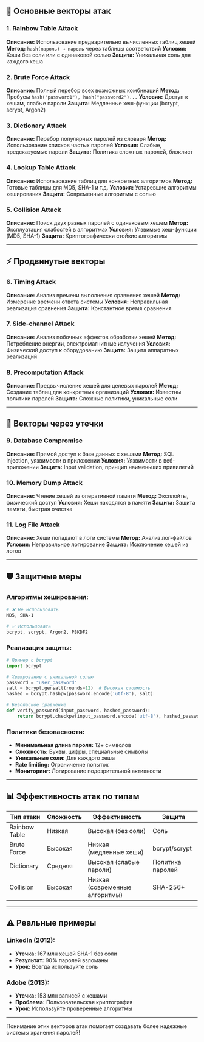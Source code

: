## 🎯 **Основные векторы атак**

### **1. Rainbow Table Attack**
**Описание:** Использование предварительно вычисленных таблиц хешей
**Метод:** `hash(пароль) → пароль` через таблицы соответствий
**Условия:** Хэши без соли или с одинаковой солью
**Защита:** Уникальная соль для каждого хеша

### **2. Brute Force Attack**
**Описание:** Полный перебор всех возможных комбинаций
**Метод:** Пробуем `hash("password1"), hash("password2")...`
**Условия:** Доступ к хешам, слабые пароли
**Защита:** Медленные хеш-функции (bcrypt, scrypt, Argon2)

### **3. Dictionary Attack**
**Описание:** Перебор популярных паролей из словаря
**Метод:** Использование списков частых паролей
**Условия:** Слабые, предсказуемые пароли
**Защита:** Политика сложных паролей, блэклист

### **4. Lookup Table Attack**
**Описание:** Использование таблиц для конкретных алгоритмов
**Метод:** Готовые таблицы для MD5, SHA-1 и т.д.
**Условия:** Устаревшие алгоритмы хеширования
**Защита:** Современные алгоритмы с солью

### **5. Collision Attack**
**Описание:** Поиск двух разных паролей с одинаковым хешем
**Метод:** Эксплуатация слабостей в алгоритмах
**Условия:** Уязвимые хеш-функции (MD5, SHA-1)
**Защита:** Криптографически стойкие алгоритмы

---

## ⚡ **Продвинутые векторы**

### **6. Timing Attack**
**Описание:** Анализ времени выполнения сравнения хешей
**Метод:** Измерение времени ответа системы
**Условия:** Неправильная реализация сравнения
**Защита:** Константное время сравнения

### **7. Side-channel Attack**
**Описание:** Анализ побочных эффектов обработки хешей
**Метод:** Потребление энергии, электромагнитные излучения
**Условия:** Физический доступ к оборудованию
**Защита:** Защита аппаратных реализаций

### **8. Precomputation Attack**
**Описание:** Предвычисление хешей для целевых паролей
**Метод:** Создание таблиц для конкретных организаций
**Условия:** Известны политики паролей
**Защита:** Сложные политики, уникальные соли

---

## 🎯 **Векторы через утечки**

### **9. Database Compromise**
**Описание:** Прямой доступ к базе данных с хешами
**Метод:** SQL Injection, уязвимости в приложении
**Условия:** Уязвимости в веб-приложении
**Защита:** Input validation, принцип наименьших привилегий

### **10. Memory Dump Attack**
**Описание:** Чтение хешей из оперативной памяти
**Метод:** Эксплойты, физический доступ
**Условия:** Хеши находятся в памяти
**Защита:** Защита памяти, быстрая очистка

### **11. Log File Attack**
**Описание:** Хеши попадают в логи системы
**Метод:** Анализ лог-файлов
**Условия:** Неправильное логирование
**Защита:** Исключение хешей из логов

---

## 🛡️ **Защитные меры**

### **Алгоритмы хеширования:**
```bash
# ❌ Не использовать
MD5, SHA-1

# ✅ Использовать
bcrypt, scrypt, Argon2, PBKDF2
```

### **Реализация защиты:**
```python
# Пример с bcrypt
import bcrypt

# Хеширование с уникальной солью
password = "user_password"
salt = bcrypt.gensalt(rounds=12)  # Высокая стоимость
hashed = bcrypt.hashpw(password.encode('utf-8'), salt)

# Безопасное сравнение
def verify_password(input_password, hashed_password):
    return bcrypt.checkpw(input_password.encode('utf-8'), hashed_password)
```

### **Политики безопасности:**
- **Минимальная длина пароля:** 12+ символов
- **Сложность:** Буквы, цифры, специальные символы
- **Уникальные соли:** Для каждого хеша
- **Rate limiting:** Ограничение попыток
- **Мониторинг:** Логирование подозрительной активности

---

## 📊 **Эффективность атак по типам**

| Тип атаки | Сложность | Эффективность | Защита |
|-----------|-----------|---------------|---------|
| Rainbow Table | Низкая | Высокая (без соли) | Соль |
| Brute Force | Высокая | Низкая (медленные хеши) | bcrypt/scrypt |
| Dictionary | Средняя | Высокая (слабые пароли) | Политика паролей |
| Collision | Высокая | Низкая (современные алгоритмы) | SHA-256+ |

---

## ⚠️ **Реальные примеры**

### **LinkedIn (2012):**
- **Утечка:** 167 млн хешей SHA-1 без соли
- **Результат:** 90% паролей взломаны
- **Урок:** Всегда используйте соль

### **Adobe (2013):**
- **Утечка:** 153 млн записей с хешами
- **Проблема:** Пользовательская криптография
- **Урок:** Используйте проверенные алгоритмы

---

Понимание этих векторов атак помогает создавать более надежные системы хранения паролей!